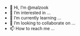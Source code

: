 - 👋 Hi, I’m @malzook
- 👀 I’m interested in ...
- 🌱 I’m currently learning ...
- 💞️ I’m looking to collaborate on ...
- 📫 How to reach me ...

<!---
malzook/malzook is a ✨ special ✨ repository because its `README.md` (this file) appears on your GitHub profile.
You can click the Preview link to take a look at your changes.
--->
